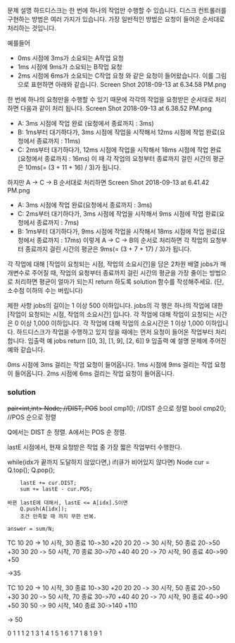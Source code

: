 문제 설명
하드디스크는 한 번에 하나의 작업만 수행할 수 있습니다. 디스크 컨트롤러를 구현하는 방법은 여러 가지가 있습니다. 가장 일반적인 방법은 요청이 들어온 순서대로 처리하는 것입니다.

예를들어

- 0ms 시점에 3ms가 소요되는 A작업 요청
- 1ms 시점에 9ms가 소요되는 B작업 요청
- 2ms 시점에 6ms가 소요되는 C작업 요청
와 같은 요청이 들어왔습니다. 이를 그림으로 표현하면 아래와 같습니다.
Screen Shot 2018-09-13 at 6.34.58 PM.png

한 번에 하나의 요청만을 수행할 수 있기 때문에 각각의 작업을 요청받은 순서대로 처리하면 다음과 같이 처리 됩니다.
Screen Shot 2018-09-13 at 6.38.52 PM.png

- A: 3ms 시점에 작업 완료 (요청에서 종료까지 : 3ms)
- B: 1ms부터 대기하다가, 3ms 시점에 작업을 시작해서 12ms 시점에 작업 완료(요청에서 종료까지 : 11ms)
- C: 2ms부터 대기하다가, 12ms 시점에 작업을 시작해서 18ms 시점에 작업 완료(요청에서 종료까지 : 16ms)
이 때 각 작업의 요청부터 종료까지 걸린 시간의 평균은 10ms(= (3 + 11 + 16) / 3)가 됩니다.

하지만 A → C → B 순서대로 처리하면
Screen Shot 2018-09-13 at 6.41.42 PM.png

- A: 3ms 시점에 작업 완료(요청에서 종료까지 : 3ms)
- C: 2ms부터 대기하다가, 3ms 시점에 작업을 시작해서 9ms 시점에 작업 완료(요청에서 종료까지 : 7ms)
- B: 1ms부터 대기하다가, 9ms 시점에 작업을 시작해서 18ms 시점에 작업 완료(요청에서 종료까지 : 17ms)
이렇게 A → C → B의 순서로 처리하면 각 작업의 요청부터 종료까지 걸린 시간의 평균은 9ms(= (3 + 7 + 17) / 3)가 됩니다.

각 작업에 대해 [작업이 요청되는 시점, 작업의 소요시간]을 담은 2차원 배열 jobs가 매개변수로 주어질 때, 작업의 요청부터 종료까지 걸린 시간의 평균을 가장 줄이는 방법으로 처리하면 평균이 얼마가 되는지 return 하도록 solution 함수를 작성해주세요. (단, 소수점 이하의 수는 버립니다)

제한 사항
jobs의 길이는 1 이상 500 이하입니다.
jobs의 각 행은 하나의 작업에 대한 [작업이 요청되는 시점, 작업의 소요시간] 입니다.
각 작업에 대해 작업이 요청되는 시간은 0 이상 1,000 이하입니다.
각 작업에 대해 작업의 소요시간은 1 이상 1,000 이하입니다.
하드디스크가 작업을 수행하고 있지 않을 때에는 먼저 요청이 들어온 작업부터 처리합니다.
입출력 예
jobs	return
[[0, 3], [1, 9], [2, 6]]	9
입출력 예 설명
문제에 주어진 예와 같습니다.

0ms 시점에 3ms 걸리는 작업 요청이 들어옵니다.
1ms 시점에 9ms 걸리는 작업 요청이 들어옵니다.
2ms 시점에 6ms 걸리는 작업 요청이 들어옵니다.

### solution

~~pair<int,int> Node;	//DIST, POS~~
bool cmp1();	//DIST 순으로 정렬
bool cmp2();	//POS 순으로 정렬

Q에서는 DIST 순 정렬.
A에서는 POS 순 정렬.


lastE 시점에서, 현재 요청받은 작업 중 가장 짧은 작업부터 수행한다.


while(idx가 끝까지 도달하지 않았다면,)
	if(큐가 비어있지 않다면)
		Node cur = Q.top(); Q.pop();
		
		lastE += cur.DIST;
		sum += lastE - cur.POS;
	
	바뀐 lastE에 대해서, lastE <= A[idx].S이면
		Q.push(A[idx]);
		조건 만족할 때 까지 무한 반복.
	
	answer = sum/N;

TC
10 20 -> 10 시작, 30 종료 10->30 +20
20 20 -> 30 시작, 50 종료 20->50 +30
30 20 -> 50 시작, 70 종료 30->70 +40
40 20 -> 70 시작, 90 종료 40->90 +50

->35



TC
10 20 -> 10 시작, 30 종료 10->30 +20
20 20 -> 30 시작, 50 종료 20->50 +30
30 20 -> 50 시작, 70 종료 30->70 +40
40 20 -> 70 시작, 90 종료 40->90 +50
30 50 -> 90 시작, 140 종료 30->140 +110

-> 50

0 1
1 1
2 1
3 1
4 1
5 1
6 1
7 1
8 1
9 1
